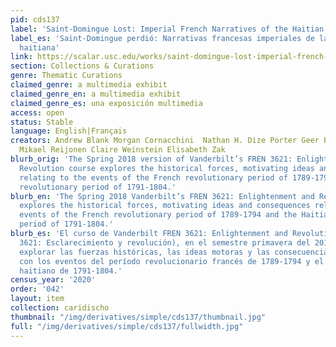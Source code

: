 ```yaml
---
pid: cds137
label: 'Saint-Domingue Lost: Imperial French Narratives of the Haitian Revolution'
label_es: 'Saint-Domingue perdió: Narrativas francesas imperiales de la revolución
  haitiana'
link: https://scalar.usc.edu/works/saint-domingue-lost-imperial-french-narratives-of-the-haitian-revolution/index
section: Collections & Curations
genre: Thematic Curations
claimed_genre: a multimedia exhibit
claimed_genre_en: a multimedia exhibit
claimed_genre_es: una exposición multimedia
access: open
status: Stable
language: English|Français
creators: Andrew Blank Morgan Cornacchini  Nathan H. Dize Porter Geer Paul Miller
  Mikael Reijonen Claire Weinstein Elisabeth Zak
blurb_orig: 'The Spring 2018 version of Vanderbilt’s FREN 3621: Enlightenment and
  Revolution course explores the historical forces, motivating ideas and consequences
  relating to the events of the French revolutionary period of 1789-1794 and the Haitian
  revolutionary period of 1791-1804.'
blurb_en: 'The Spring 2018 Vanderbilt’s FREN 3621: Enlightenment and Revolution course
  explores the historical forces, motivating ideas and consequences relating to the
  events of the French revolutionary period of 1789-1794 and the Haitian revolutionary
  period of 1791-1804.'
blurb_es: 'El curso de Vanderbilt FREN 3621: Enlightenment and Revolution (Francés
  3621: Esclarecimiento y revolución), en el semestre primavera del 2018, se propuso
  explorar las fuerzas históricas, las ideas motoras y las consecuencias relacionadas
  con los eventos del período revolucionario francés de 1789-1794 y el período revolucionario
  haitiano de 1791-1804.'
census_year: '2020'
order: '042'
layout: item
collection: caridischo
thumbnail: "/img/derivatives/simple/cds137/thumbnail.jpg"
full: "/img/derivatives/simple/cds137/fullwidth.jpg"
---
```

